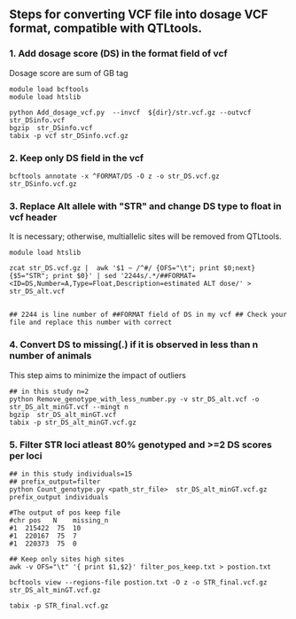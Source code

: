 ## Steps for converting VCF file into dosage VCF format, compatible with QTLtools.

### 1. Add dosage score (DS) in the format field of vcf
Dosage score are sum of GB tag

```
module load bcftools
module load htslib
        
python Add_dosage_vcf.py  --invcf  ${dir}/str.vcf.gz --outvcf str_DSinfo.vcf
bgzip  str_DSinfo.vcf
tabix -p vcf str_DSinfo.vcf.gz
```
### 2. Keep only DS field in the vcf

```
bcftools annotate -x ^FORMAT/DS -O z -o str_DS.vcf.gz str_DSinfo.vcf.gz
```

### 3. Replace Alt allele with "STR" and change DS type to float in vcf header 
It is necessary; otherwise, multiallelic sites will be removed from QTLtools. 

```
module load htslib
        
zcat str_DS.vcf.gz |  awk '$1 ~ /^#/ {OFS="\t"; print $0;next} {$5="STR"; print $0}' | sed '2244s/.*/##FORMAT=<ID=DS,Number=A,Type=Float,Description=estimated ALT dose/' > str_DS_alt.vcf


## 2244 is line number of ##FORMAT field of DS in my vcf ## Check your file and replace this number with correct

```

### 4. Convert DS to missing(.) if it is observed in less than n number of animals 
This step aims to minimize the impact of outliers

```
## in this study n=2
python Remove_genotype_with_less_number.py -v str_DS_alt.vcf -o str_DS_alt_minGT.vcf --mingt n
bgzip  str_DS_alt_minGT.vcf
tabix -p str_DS_alt_minGT.vcf.gz

```
### 5. Filter STR loci  atleast 80% genotyped and >=2 DS scores per loci 

```
## in this study individuals=15
## prefix_output=filter
python Count_genotype.py <path_str_file>  str_DS_alt_minGT.vcf.gz  prefix_output individuals

#The output of pos keep file
#chr pos   N    missing_n
#1	215422	75	10
#1	220167	75	7
#1	220373	75	0

## Keep only sites high sites 
awk -v OFS="\t" '{ print $1,$2}' filter_pos_keep.txt > postion.txt

bcftools view --regions-file postion.txt -O z -o STR_final.vcf.gz  str_DS_alt_minGT.vcf.gz

tabix -p STR_final.vcf.gz

```


